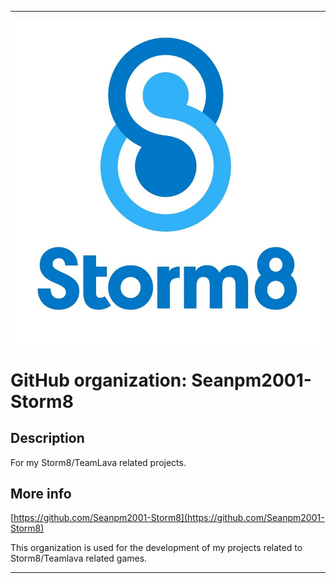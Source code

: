   
***

![Storm8Logo.jpeg failed to load. The file may be missing or corrupt. Check the file path for errors first.](/AdditionalInfo/1/Seanpm2001-Storm8/Storm8Logo.jpeg)

# GitHub organization: Seanpm2001-Storm8

## Description

For my Storm8/TeamLava related projects.

## More info

[https://github.com/Seanpm2001-Storm8](https://github.com/Seanpm2001-Storm8)

This organization is used for the development of my projects related to Storm8/Teamlava related games.

***
